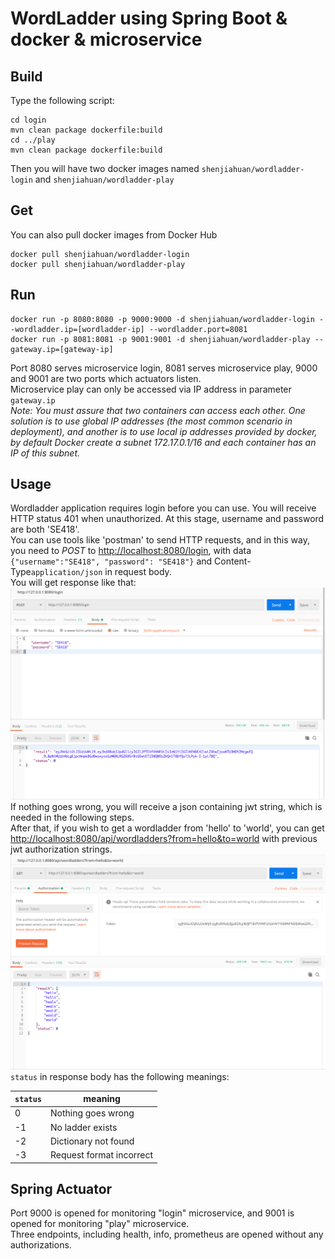 # WordLadder using Spring Boot & docker & microservice

## Build
Type the following script:
```
cd login
mvn clean package dockerfile:build
cd ../play
mvn clean package dockerfile:build
```
Then you will have two docker images named ``shenjiahuan/wordladder-login`` and ``shenjiahuan/wordladder-play``

## Get
You can also pull docker images from Docker Hub
```
docker pull shenjiahuan/wordladder-login
docker pull shenjiahuan/wordladder-play
```
## Run
```$
docker run -p 8080:8080 -p 9000:9000 -d shenjiahuan/wordladder-login --wordladder.ip=[wordladder-ip] --wordladder.port=8081
docker run -p 8081:8081 -p 9001:9001 -d shenjiahuan/wordladder-play --gateway.ip=[gateway-ip]
```
Port 8080 serves microservice login, 8081 serves microservice play, 9000 and 9001 are two ports which actuators listen.  
Microservice play can only be accessed via IP address in parameter ```gateway.ip```  
*Note: You must assure that two containers can access each other. One solution is to use global IP addresses (the most common scenario in deployment), and another is to use local ip addresses provided by docker, by default Docker create a subnet 172.17.0.1/16 and each container has an IP of this subnet.*

## Usage
Wordladder application requires login before you can use. You will receive HTTP status 401 when unauthorized. At this stage, username and password are both 'SE418'.  
You can use tools like 'postman' to send HTTP requests, and in this way, you need to *POST* to <http://localhost:8080/login>, with data ```{"username":"SE418", "password": "SE418"}``` and Content-Type```application/json``` in request body.  
You will get response like that:
![1.png](img/1.png)
If nothing goes wrong, you will receive a json containing jwt string, which is needed in the following steps.  
After that, if you wish to get a wordladder from 'hello' to 'world', you can get <http://localhost:8080/api/wordladders?from=hello&to=world> with previous jwt authorization strings.  
![2.png](img/2.png)
`status` in response body has the following meanings:  

`status` | meaning
---- | ---
0 | Nothing goes wrong
-1 |  No ladder exists
-2 | Dictionary not found
-3 | Request format incorrect

## Spring Actuator
Port 9000 is opened for monitoring "login" microservice, and 9001 is opened for monitoring "play" microservice.  
Three endpoints, including health, info, prometheus are opened without any authorizations.
